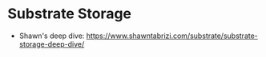 # Substrate Storage

* Shawn's deep dive: https://www.shawntabrizi.com/substrate/substrate-storage-deep-dive/

